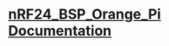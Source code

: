 # [nRF24_BSP_Orange_Pi Documentation](https://medium.com/@nofalelahi413/nrf24l01-communication-standalone-bsp-for-orange-pi-28673719ee83)
